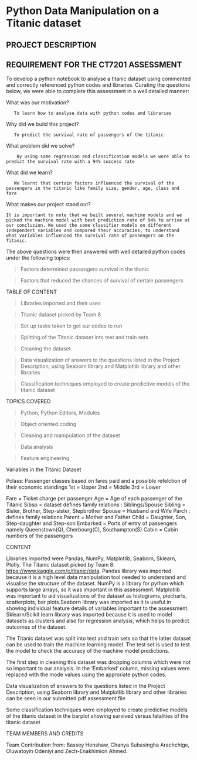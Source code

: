 
# Python Data Manipulation on a Titanic dataset  

 

## PROJECT DESCRIPTION 


## REQUIREMENT FOR THE CT7201 ASSESSMENT

To develop a python notebook to analyse a titanic dataset using commented and correctly referenced python codes and libraries. Curating the questions below, we were able to complete this assessment in a well detailed manner:


What was our motivation? 

       To learn how to analyse data with python codes and libraries  

Why did we build this project? 

       To predict the survival rate of passengers of the titanic 

What problem did we solve? 

        By using some regression and classification models we were able to predict the survival rate with a 94% success rate 

What did we learn? 

       We learnt that certain factors influenced the survival of the passengers in the titanic like family size, gender, age, class and fare 

What makes our project stand out? 

    It is important to note that we built several machine models and we picked the machine model with best prediction rate of 94% to arrive at our conclusion. We used the same classifier models on different independent variables and compared their accuracies, to understand what variables influenced the survival rate of passengers on the Titanic.  

 

The above questions were then answered with well detailed python codes under the following topics: 

>Factors determined passengers survival in the titanic 

>Factors that reduced the chances of survival of certain passengers 



 

TABLE OF CONTENT 

>Libraries imported and their uses

>Titanic dataset picked by Team 8  

>Set up tasks taken to get our codes to run

>Splitting of the Titanic dataset into test and train sets 

>Cleaning the dataset 

>Data visualization of answers to the questions listed in the Project Description, using Seaborn library and Matplotlib library and other libraries 

>Classification techniques employed to create predictive models of the titanic dataset 

 

TOPICS COVERED 

>Python, Python Editors, Modules 

>Object oriented coding 

>Cleaning and manipulation of the dataset

>Data analysis 

>Feature engineering 

Variables in the Titanic Dataset

Pclass: Passenger classes based on fares paid and a possible refelction of their economic standings
1st = Upper
2nd = Middle
3rd = Lower

Fare =  Ticket charge per passenger
Age = Age of each passenger of the Titanic
Sibsp = dataset defines family relations : Siblings/Spouse
Sibling = Sister, Brother, Step-sister, Stepbrother
Spouse = Husband and Wife
Parch : defines family relations
Parent = Mother and Father
Child = Daughter, Son, Step-daughter and Step-son
Embarked = Ports of entry of passengers namely Queenstown(Q), Cherbourg(C), Southampton(S)
Cabin = Cabin numbers of the passengers



CONTENT 

Libraries imported were Pandas, NumPy, Matplotlib, Seaborn, Sklearn, Plotly. The Titanic dataset picked by Team 8: https://www.kaggle.com/c/titanic/data. Pandas library was imported because it is a high level data manipulation tool needed to understand and visualise the structure of the dataset. NumPy is a library for python which supports large arrays, so it was important in this assessment. Matplotlib was important to aid visualizations of the dataset as histograms, piecharts, scatterplots, bar plots.Seaborn library was imported as it is useful in showing individual feature details of variables important to the assessment. Sklearn/Scikit learn library was imported because it is used to model datasets as clusters and also for regression analysis, which helps to predict outcomes of the dataset.

The Titanic dataset was split into test and train sets so that the latter dataset can be used to train the machine learning model. The test set is used to test the model to check the accuracy of the machine model predictions. 

The first step in cleaning this dataset was dropping columns which were not so important to our analysis. In the ‘Embarked’ column, missing values were replaced with the mode values using the approriate python codes.

Data visualization of answers to the questions listed in the Project Description, using Seaborn library and Matplotlib library and other libraries can be seen in our submitted pdf assessment file 

Some classification techniques were employed to create predictive models of the titanic dataset in the barplot showing survived versus fatalities of the titanic dataset

 

 

TEAM MEMBERS AND CREDITS 

Team Contribution from: Bassey Henshaw, Chanya Subasingha Arachchige, Oluwatoyin Odeniyi and Zech-Enakhimion Ahmed.


 

 

 
